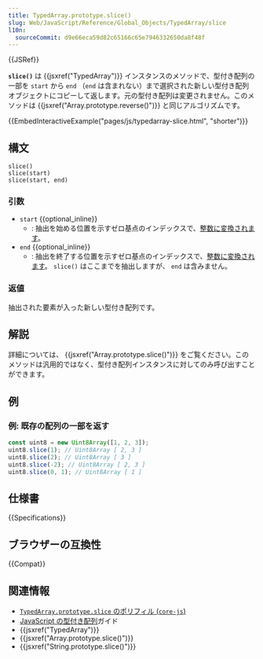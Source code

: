 ```yaml
---
title: TypedArray.prototype.slice()
slug: Web/JavaScript/Reference/Global_Objects/TypedArray/slice
l10n:
  sourceCommit: d9e66eca59d82c65166c65e7946332650da8f48f
---
```


{{JSRef}}

**`slice()`** は {{jsxref("TypedArray")}} インスタンスのメソッドで、型付き配列の一部を `start` から `end` （`end` は含まれない）まで選択された新しい型付き配列オブジェクトにコピーして返します。元の型付き配列は変更されません。このメソッドは {{jsxref("Array.prototype.reverse()")}} と同じアルゴリズムです。

{{EmbedInteractiveExample("pages/js/typedarray-slice.html", "shorter")}}

## 構文

```js-nolint
slice()
slice(start)
slice(start, end)
```

### 引数

- `start` {{optional_inline}}
  - : 抽出を始める位置を示すゼロ基点のインデックスで、[整数に変換されます](/ja/docs/Web/JavaScript/Reference/Global_Objects/Number#整数への変換)。
- `end` {{optional_inline}}
  - : 抽出を終了する位置を示すゼロ基点のインデックスで、[整数に変換されます](/ja/docs/Web/JavaScript/Reference/Global_Objects/Number#整数への変換)。 `slice()` はここまでを抽出しますが、 `end` は含みません。

### 返値

抽出された要素が入った新しい型付き配列です。

## 解説

詳細については、 {{jsxref("Array.prototype.slice()")}} をご覧ください。このメソッドは汎用的ではなく、型付き配列インスタンスに対してのみ呼び出すことができます。

## 例

### 例: 既存の配列の一部を返す

```js
const uint8 = new Uint8Array([1, 2, 3]);
uint8.slice(1); // Uint8Array [ 2, 3 ]
uint8.slice(2); // Uint8Array [ 3 ]
uint8.slice(-2); // Uint8Array [ 2, 3 ]
uint8.slice(0, 1); // Uint8Array [ 1 ]
```

## 仕様書

{{Specifications}}

## ブラウザーの互換性

{{Compat}}

## 関連情報

- [`TypedArray.prototype.slice` のポリフィル (`core-js`)](https://github.com/zloirock/core-js#ecmascript-typed-arrays)
- [JavaScript の型付き配列](/ja/docs/Web/JavaScript/Guide/Typed_arrays)ガイド
- {{jsxref("TypedArray")}}
- {{jsxref("Array.prototype.slice()")}}
- {{jsxref("String.prototype.slice()")}}
